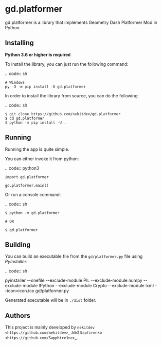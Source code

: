 gd.platformer
=============

gd.platformer is a library that implements Geometry Dash Platformer Mod in Python.

Installing
----------

**Python 3.6 or higher is required**

To install the library, you can just run the following command:

.. code:: sh

    # Windows
    py -3 -m pip install -U gd.platformer

In order to install the library from source, you can do the following:

.. code:: sh

    $ git clone https://github.com/nekitdev/gd.platformer
    $ cd gd.platformer
    $ python -m pip install -U .

Running
-------

Running the app is quite simple.

You can either invoke it from python:

.. code:: python3

    import gd.platformer

    gd.platformer.main()

Or run a console command:

.. code:: sh

    $ python -m gd.platformer

    # OR

    $ gd.platformer

Building
--------

You can build an executable file from the ``gd/platformer.py`` file using *PyInstaller*:

.. code:: sh

 pyinstaller --onefile --exclude-module PIL --exclude-module numpy --exclude-module IPython --exclude-module Crypto --exclude-module lxml --icon=icon.ico gd/platformer.py

Generated executable will be in ``./dist`` folder.

Authors
-------

This project is mainly developed by `nekitdev <https://github.com/nekitdev>`_ and `Sapfirenko <https://github.com/Sapphire1ne>`_.
